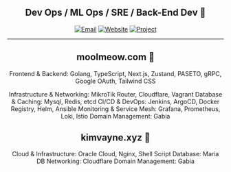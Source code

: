 <div align="center">
  
  ## Dev Ops / ML Ops / SRE / Back-End Dev 👻
  [![Email](https://img.shields.io/badge/Email-nkimtnt%40gmail.com-blue?style=flat-square&logo=gmail)](mailto:nkimtnt@gmail.com)
  [![Website](https://img.shields.io/badge/Website-kimvayne.xyz-orange?style=flat-square&logo=firefox)](https://kimvayne.xyz)
  [![Project](https://img.shields.io/badge/Project-moolmeow.com-red?style=flat-square&logo=github)](https://moolmeow.com)

</div>

---
<!-- moolmeow.com 기술 스택 -->
<div align="center">
  <h2>moolmeow.com 🐽</h2>
  
  <p>Frontend & Backend: Golang, TypeScript, Next.js, Zustand, PASETO, gRPC, Google OAuth, Tailwind CSS</p>
  Infrastructure & Networking: MikroTik Router, Cloudflare, Vagrant
  Database & Caching: Mysql, Redis, etcd
  CI/CD & DevOps: Jenkins, ArgoCD, Docker Registry, Helm, Ansible
  Monitoring & Service Mesh: Grafana, Prometheus, Loki,  Istio
  Domain Management: Gabia
</div>


<!-- kimvayne.xyz 기술 스택 -->
<div align="center">
  <h2>kimvayne.xyz 👀</h2>
  
  Cloud & Infrastructure: Oracle Cloud, Nginx, Shell Script
  Database: Maria DB
  Networking: Cloudflare
  Domain Management: Gabia
</div>
